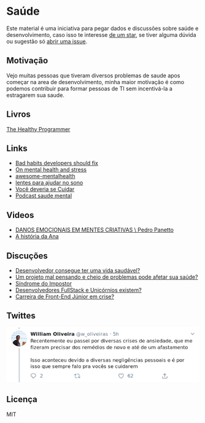 # Saúde

Este material é uma iniciativa para pegar dados e discussões sobre saúde e desenvolvimento, caso isso te interesse [de um star](https://github.com/enieber/saude/),
se tiver alguma dúvida ou sugestão só [abrir uma issue](https://github.com/enieber/saude/issues/new).

## Motivação

Vejo muitas pessoas que tiveram diversos problemas de saude apos começar na area de desenvolvimento, minha maior motivação é como podemos contribuir para formar pessoas de TI sem incentivá-la a estragarem sua saude.

## Livros



[The Healthy Programmer](https://pragprog.com/book/jkthp/the-healthy-programmer)

## Links

- [Bad habits developers should fix](https://dev.to/lewismenelaws/bad-habits-developers-should-fix-53n9)
- [On mental health and stress](https://laravel-news.com/on-mental-health-and-stress)
- [awesome-mentalhealth](https://github.com/theimpossibleastronaut/awesome-mentalhealth)
- [lentes para ajudar no sono](https://www.hoyavision.com/br/)
- [Você deveria se Cuidar](http://gabsferreira.com/voce-deveria-se-cuidar/)
- [Podcast saude mental]( https://zofe.com.br/posts/saude-mental/)

## Videos

- [DANOS EMOCIONAIS EM MENTES CRIATIVAS \\ Pedro Panetto](https://www.youtube.com/watch?v=mmBwfl8htE0)
- [A história da Ana](https://www.youtube.com/watch?v=nngF9N6ePgY)

## Discuções

- [Desenvolvedor consegue ter uma vida saudável?](https://github.com/frontendbr/forum/issues/752)
- [Um projeto mal pensando e cheio de problemas pode afetar sua saúde?](https://github.com/frontendbr/forum/issues/453)
- [Síndrome do Impostor ](https://github.com/frontendbr/forum/issues/372)
- [Desenvolvedores FullStack e Unicórnios existem?](https://github.com/frontendbr/forum/issues/506)
- [Carreira de Front-End Júnior em crise? ](https://github.com/frontendbr/forum/issues/222)

## Twittes


![Twitte falando sobre cuidar da saude](https://raw.githubusercontent.com/enieber/saude/master/dev-health-0.png)

## Licença

MIT
